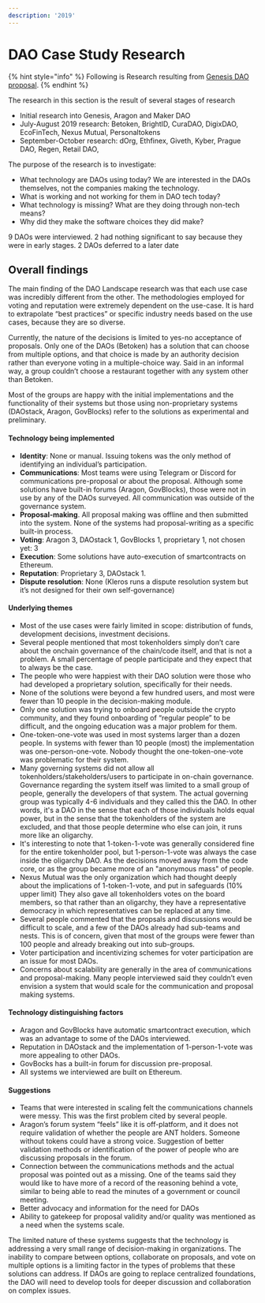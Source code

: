 ```yaml
---
description: '2019'
---
```


# DAO Case Study Research

{% hint style="info" %}
Following is Research resulting from [Genesis DAO proposal](https://docs.google.com/document/d/10C9ORmxOfrHvFH0HVIeqZMv3xeXlM-2pd04izFUUr-Q/edit#%20).
{% endhint %}

The research in this section is the result of several stages of research

* Initial research into Genesis, Aragon and Maker DAO
* July-August 2019 research: Betoken, BrightID, CuraDAO, DigixDAO, EcoFinTech, Nexus Mutual, Personaltokens
* September-October research: dOrg, Ethfinex, Giveth, Kyber, Prague DAO, Regen, Retail DAO,



The purpose of the research is to investigate:

* What technology are DAOs using today? We are interested in the DAOs themselves, not the companies making the technology.
* What is working and not working for them in DAO tech today?
* What technology is missing? What are they doing through non-tech means? 
* Why did they make the software choices they did make? 

9 DAOs were interviewed. 2 had nothing significant to say because they were in early stages. 2 DAOs deferred to a later date

## Overall findings

The main finding of the DAO Landscape research was that each use case was incredibly different from the other. The methodologies employed for voting and reputation were extremely dependent on the use-case. It is hard to extrapolate “best practices” or specific industry needs based on the use cases, because they are so diverse.

Currently, the nature of the decisions is limited to yes-no acceptance of proposals. Only one of the DAOs \(Betoken\) has a solution that can choose from multiple options, and that choice is made by an authority decision rather than everyone voting in a multiple-choice way. Said in an informal way, a group couldn’t choose a restaurant together with any system other than Betoken.

Most of the groups are happy with the initial implementations and the functionality of their systems but those using non-proprietary systems \(DAOstack, Aragon, GovBlocks\) refer to the solutions as experimental and preliminary.

#### Technology being implemented

* **Identity**: None or manual. Issuing tokens was the only method of identifying an individual’s participation.
* **Communications**: Most teams were using Telegram or Discord for communications pre-proposal or about the proposal. Although some solutions have built-in forums \(Aragon, GovBlocks\), those were not in use by any of the DAOs surveyed. All communication was outside of the governance system.
* **Proposal-making**. All proposal making was offline and then submitted into the system. None of the systems had proposal-writing as a specific built-in process.
* **Voting**: Aragon 3, DAOstack 1, GovBlocks 1, proprietary 1, not chosen yet: 3
* **Execution**: Some solutions have auto-execution of smartcontracts on Ethereum.
* **Reputation**: Proprietary 3, DAOstack 1.  
* **Dispute resolution**: None \(Kleros runs a dispute resolution system but it’s not designed for their own self-governance\)

#### Underlying themes

*  Most of the use cases were fairly limited in scope: distribution of funds, development decisions, investment decisions.
* Several people mentioned that most tokenholders simply don’t care about the onchain governance of the chain/code itself, and that is not a problem. A small percentage of people participate and they expect that to always be the case.
* The people who were happiest with their DAO solution were those who had developed a proprietary solution, specifically for their needs.
* None of the solutions were beyond a few hundred users, and most were fewer than 10 people in the decision-making module.
* Only one solution was trying to onboard people outside the crypto community, and they found onboarding of “regular people” to be difficult, and the ongoing education was a major problem for them.
* One-token-one-vote was used in most systems larger than a dozen people. In systems with fewer than 10 people \(most\) the implementation was one-person-one-vote. Nobody thought the one-token-one-vote was problematic for their system.
* Many governing systems did not allow all tokenholders/stakeholders/users to participate in on-chain governance. Governance regarding the system itself was limited to a small group of people, generally the developers of that system. The actual governing group was typically 4-6 individuals and they called this the DAO. In other words, it's a DAO in the sense that each of those individuals holds equal power, but in the sense that the tokenholders of the system are excluded, and that those people determine who else can join, it runs more like an oligarchy. 
* It's interesting to note that 1-token-1-vote was generally considered fine for the entire tokenholder pool, but 1-person-1-vote was always the case inside the oligarchy DAO. As the decisions moved away from the code core, or as the group became more of an "anonymous mass" of people. 
* Nexus Mutual was the only organization which had thought deeply about the implications of 1-token-1-vote, and put in safeguards \(10% upper limit\) They also gave all tokenholders votes on the board members, so that rather than an oligarchy, they have a representative democracy in which representatives can be replaced at any time. 
* Several people commented that the propsals and discussions would be difficult to scale, and a few of the DAOs already had sub-teams and nests. This is of concern, given that most of the groups were fewer than 100 people and already breaking out into sub-groups.
* Voter participation and incentivizing schemes for voter participation are an issue for most DAOs.
* Concerns about scalability are generally in the area of communications and proposal-making. Many people interviewed said they couldn’t even envision a system that would scale for the communication and proposal making systems.

#### Technology distinguishing factors

* Aragon and GovBlocks have automatic smartcontract execution, which was an advantage to some of the DAOs interviewed.
* Reputation in DAOstack and the implementation of 1-person-1-vote was more appealing to other DAOs.
* GovBocks has a built-in forum for discussion pre-proposal.
* All systems we interviewed are built on Ethereum.

#### Suggestions

* Teams that were interested in scaling felt the communications channels were messy. This was the first problem cited by several people.
* Aragon’s forum system “feels” like it is off-platform, and it does not require validation of whether the people are ANT holders. Someone without tokens could have a strong voice. Suggestion of better validation methods or identification of the power of people who are discussing proposals in the forum.
* Connection between the communications methods and the actual proposal was pointed out as a missing. One of the teams said they would like to have more of a record of the reasoning behind a vote, similar to being able to read the minutes of a government or council meeting.
* Better advocacy and information for the need for DAOs
* Ability to gatekeep for proposal validity and/or quality was mentioned as a need when the systems scale.

The limited nature of these systems suggests that the technology is addressing a very small range of decision-making in organizations. The inability to compare between options, collaborate on proposals, and vote on multiple options is a limiting factor in the types of problems that these solutions can address. If DAOs are going to replace centralized foundations, the DAO will need to develop tools for deeper discussion and collaboration on complex issues.  


